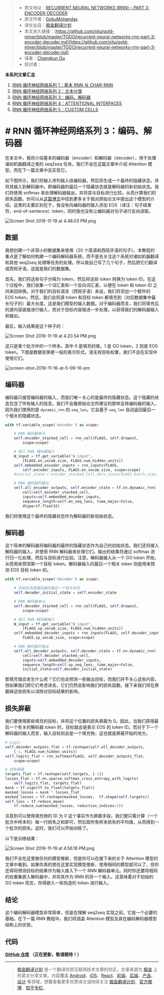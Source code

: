 
> * 原文地址：[RECURRENT NEURAL NETWORKS (RNN) – PART 3: ENCODER-DECODER](https://theneuralperspective.com/2016/11/20/recurrent-neural-networks-rnn-part-3-encoder-decoder/)
> * 原文作者：[GokuMohandas](https://twitter.com/GokuMohandas)
> * 译文出自：[掘金翻译计划](https://github.com/xitu/gold-miner)
> * 本文永久链接：[https://github.com/xitu/gold-miner/blob/master/TODO/recurrent-neural-networks-rnn-part-3-encoder-decoder.md](https://github.com/xitu/gold-miner/blob/master/TODO/recurrent-neural-networks-rnn-part-3-encoder-decoder.md)
> * 译者：[Changkun Ou](https://github.com/changkun)
> * 校对者：

**本系列文章汇总**

1. [RNN 循环神经网络系列 1：基本 RNN 与 CHAR-RNN](https://github.com/xitu/gold-miner/blob/master/TODO/recurrent-neural-networks-rnn-part-1-basic-rnn-char-rnn.md)
2. [RNN 循环神经网络系列 2：文本分类](https://github.com/xitu/gold-miner/blob/master/TODO/recurrent-neural-networks-rnn-part-2-text-classification.md)
3. [RNN 循环神经网络系列 3：编码、解码器](https://github.com/xitu/gold-miner/blob/master/TODO/recurrent-neural-networks-rnn-part-3-encoder-decoder.md)
4. [RNN 循环神经网络系列 4：ATTENTIONAL INTERFACES](https://github.com/xitu/gold-miner/blob/master/TODO/recurrent-neural-network-rnn-part-4-attentional-interfaces.md)
5. [RNN 循环神经网络系列 5：CUSTOM CELLS](https://github.com/xitu/gold-miner/blob/master/TODO/recurrent-neural-network-rnn-part-5-custom-cells.md)

# # RNN 循环神经网络系列 3：编码、解码器

在本文中，我将介绍基本的编码器（encoder）和解码器（decoder），用于处理诸如机器翻译之类的 seq2seq 任务。我们不会在这篇文章中介绍 Attention 模型，而在下一篇文章中去实现它。

如下图所示，我们将输入序列输入给编码器，然后将生成一个最终的隐藏状态，并将其输入到解码器中。即编码器的最后一个隐藏状态就是解码器的新初始状态。我们将使用 softmax 来处理解码器输出，并将其与目标进行比较，从而计算我们的损失函数。你可以从[这篇博文](https://theneuralperspective.com/2016/10/02/sequence-to-sequence-learning-with-neural-network/)中找到更多关于我对原始论文中提出这个模型的介绍。这里的主要区别在于，我没有向编码器的输入添加 EOS（译注：句子结束符，end-of-sentence）token，同时我也没有让编码器对句子进行反向读取。

![Screen Shot 2016-11-19 at 4.48.03 PM.png](https://theneuralperspective.files.wordpress.com/2016/11/screen-shot-2016-11-19-at-4-48-03-pm.png?w=620)

## 数据

我想创建一个非常小的数据集来使用（20 个英语和西班牙语的句子）。本教程的重点是了解如何构建一个编码解码器系统，而不是去关注这个系统对诸如机器翻译和其他 seq2seq 处理等任务的处理。所以我自己写了几个句子，然后把它们翻译成西班牙语。这就是我们的数据集。

首先，我们将这些句子分隔为 token，然后将这些 token 转换为 token ID。在这个过程中，我们收集一个词汇表和一个反向词汇表，以便在 token 和 token ID 之间来回转换。对于我们的目标语言（西班牙语）来说，我们将添加一个额外的 EOS token。然后，我们会将源 token 和目标 token 都填充到（对应数据集中最长句子的）最大长度。这是我们模型的输入数据。对于编码器而言，我们将填充后的源内容直接进行输入，而对于目标内容做进一步处理，以获得我们的解码器输入和输出。

最后，输入结果是这个样子的：

![Screen Shot 2016-11-19 at 4.20.54 PM.png](https://theneuralperspective.files.wordpress.com/2016/11/screen-shot-2016-11-19-at-4-20-54-pm.png?w=620)

这只是某个批次中的一个样本。其中 0 是填充的值，1 是 GO token，2 则是 EOS token。下图是数据变换更一般的表示形式。请无视目标权重，我们不会在实现中使用它们。

![screen-shot-2016-11-16-at-5-09-10-pm](https://theneuralperspective.files.wordpress.com/2016/10/screen-shot-2016-11-16-at-5-09-10-pm.png?w=620)

## 编码器

编码器只接受编码器的输入，而我们唯一关心的是最终的隐藏状态。这个隐藏的状态包含了所有输入的信息。我们不会像原始论文所建议的那样反转编码器的输入，因为我们使用的是 `dynamic_rnn` 的 `seq_len`。它会基于 `seq_len` 自动返回最后一个相关的隐藏状态。

```python
with tf.variable_scope('encoder') as scope:

    # RNN 编码器单元
    self.encoder_stacked_cell = rnn_cell(FLAGS, self.dropout,
        scope=scope)

    # 嵌入 RNN 编码器输入
    W_input = tf.get_variable("W_input",
        [FLAGS.en_vocab_size, FLAGS.num_hidden_units])
    self.embedded_encoder_inputs = rnn_inputs(FLAGS,
        self.encoder_inputs, FLAGS.en_vocab_size, scope=scope)
    #initial_state = encoder_stacked_cell.zero_state(FLAGS.batch_size, tf.float32)

    # RNN 编码器的输出
    self.all_encoder_outputs, self.encoder_state = tf.nn.dynamic_rnn(
        cell=self.encoder_stacked_cell,
        inputs=self.embedded_encoder_inputs,
        sequence_length=self.en_seq_lens, time_major=False,
        dtype=tf.float32)
```

我们将使用这个最终的隐藏状态作为解码器的新初始状态。

## 解码器

这个简单的解码器将编码器的最终的隐藏状态作为自己的初始状态。我们还将接入解码器的输入，并使用 RNN 解码器来处理它们。输出的结果将通过 softmax 进行归一化处理，然后与目标进行比较。注意，解码器输入从一个 GO token 开始，从而用来预测第一个目标 token。解码器输入的最后一个相关 token 则是用来预测 EOS 目标 token 的。

```python
with tf.variable_scope('decoder') as scope:

    # 初始状态是编码器的最后一个相关状态
    self.decoder_initial_state = self.encoder_state

    # RNN 解码器单元
    self.decoder_stacked_cell = rnn_cell(FLAGS, self.dropout,
        scope=scope)

    # 嵌入 RNN 解码器输入
    W_input = tf.get_variable("W_input",
        [FLAGS.sp_vocab_size, FLAGS.num_hidden_units])
    self.embedded_decoder_inputs = rnn_inputs(FLAGS, self.decoder_inputs,
        FLAGS.sp_vocab_size, scope=scope)

    # RNN 解码器的输出
    self.all_decoder_outputs, self.decoder_state = tf.nn.dynamic_rnn(
        cell=self.decoder_stacked_cell,
        inputs=self.embedded_decoder_inputs,
        sequence_length=self.sp_seq_lens, time_major=False,
        initial_state=self.decoder_initial_state)
```

那填充值会发生什么呢？它们也会预测一些输出目标，而我们并不关心这些内容，但如果我们把它们考虑进去，它们仍然会影响我们的损失函数。接下来我们将在屏蔽掉这些损失以消除对目标结果的影响。

## 损失屏蔽

我们要使用那些填充的目标，并将这个位置的损失屏蔽为 0。因此，当我们获得最后一个有关的解码器 token 时，目标就会是表示 EOS 的 token ID。而对于下一个解码器的输入而言，输入目标则会是一个填充物，这也就是屏蔽开始的地方。

```python
# Logit
self.decoder_outputs_flat = tf.reshape(self.all_decoder_outputs,
    [-1, FLAGS.num_hidden_units])
self.logits_flat = rnn_softmax(FLAGS, self.decoder_outputs_flat,
    scope=scope)

# 损失屏蔽
targets_flat = tf.reshape(self.targets, [-1])
losses_flat = tf.nn.sparse_softmax_cross_entropy_with_logits(
    self.logits_flat, targets_flat)
mask = tf.sign(tf.to_float(targets_flat))
masked_losses = mask * losses_flat
masked_losses = tf.reshape(masked_losses,  tf.shape(self.targets))
self.loss = tf.reduce_mean(
    tf.reduce_sum(masked_losses, reduction_indices=1))
```

注意到可以使用填充物的 ID 为 0 这个事实作为屏蔽手段，我们便只需计算（一个批次中样本的）每一行损失之和即可，然后取所有样本损失的平均值，从而得到一个批次的损失。这时，我们可以开始训练了。

以下是训练结果：

![Screen Shot 2016-11-19 at 4.56.18 PM.png](https://theneuralperspective.files.wordpress.com/2016/11/screen-shot-2016-11-19-at-4-56-18-pm.png?w=620)

我们不会在这里做任何的模型推断，但是你可以在接下来的关于 Attention 模型的文章中看到。如果你真的想在这里实现模型推断，使用相同的模型就可以了，但你还得将预测目标的结果作为输入接入下一个 RNN 解码器单元。同时你还要将相同的权重集嵌入解码器中，并将其作为 RNN 的另一个输入。这意味着对于初始的 GO token 而言，你得嵌入一些伪造的 token 进行输入。

## 结论

这个编码解码器模型非常简单，但是在理解 seq2seq 实现之前，它是一个必要的基础。在下一篇 RNN 教程中，我们将涵盖 Attention 模型及其在编码解码器模型结构上的优势。

## **代码**

**[GitHub 仓库](https://github.com/ajarai/the-neural-perspective/tree/master/recurrent-neural-networks/char_rnn) （正在更新，敬请期待！）**

---

> [掘金翻译计划](https://github.com/xitu/gold-miner) 是一个翻译优质互联网技术文章的社区，文章来源为 [掘金](https://juejin.im) 上的英文分享文章。内容覆盖 [Android](https://github.com/xitu/gold-miner#android)、[iOS](https://github.com/xitu/gold-miner#ios)、[React](https://github.com/xitu/gold-miner#react)、[前端](https://github.com/xitu/gold-miner#前端)、[后端](https://github.com/xitu/gold-miner#后端)、[产品](https://github.com/xitu/gold-miner#产品)、[设计](https://github.com/xitu/gold-miner#设计) 等领域，想要查看更多优质译文请持续关注 [掘金翻译计划](https://github.com/xitu/gold-miner)、[官方微博](http://weibo.com/juejinfanyi)、[知乎专栏](https://zhuanlan.zhihu.com/juejinfanyi)。
